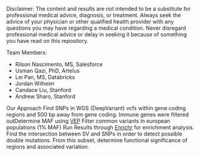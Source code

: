 Disclaimer: 
The content and results are not intended to be a substitute for professional medical advice, diagnosis, or treatment. Always seek the advice of your physician or other qualified health provider with any questions you may have regarding a medical condition. Never disregard professional medical advice or delay in seeking it because of something you have read on this repository. 

Team Members:
* Rilson Nascimento, MS, Salesforce
* Usman Qazi, PhD, Artelus
* Lei Pan, MS, Databricks
* Jordan Wilheim
* Candace Liu, Stanford
* Andrew Sharo, Stanford

Our Approach
Find SNPs in WGS (DeepVariant) vcfs within gene coding regions and 500 bp away from gene coding.
Immune genes were filtered outDetermine MAF using [VEP](https://uswest.ensembl.org/info/docs/tools/vep/index.html)
Filter common variants in european populations (1% MAF) 
Run Results through [Enrichr](https://amp.pharm.mssm.edu/Enrichr/) for enrichment analysis. 
Find the intersection between SV and SNPs in order to detect possible double mutations. 
From this subset, determine functional significance of regions and associated variation. 



